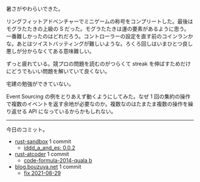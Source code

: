 暑さがやわらいできた。

リングフィットアドベンチャーでミニゲームの称号をコンプリートした。最後はモグラたたきの上級の S だった。モグラたたきは運の要素があるように思う。一番難しかったのはどれだろう。コントローラーの設定を直す前のコインランかな。あとはツイストバッティングが難しいような。ろくろ回しはいまひとつ良し悪しが分からなくてある意味難しい。

ずっと疲れている。競プロの問題を読むのがつらくて streak を伸ばすためだけにどうでもいい問題を解いていて良くない。

宅建の勉強ができていない。

Event Sourcing の例をとりあえず動くようにしてみた。なぜ 1 回の集約の操作で複数のイベントを返す余地が必要なのか。複数なのはたまたま複数の操作を繰り返せる API になっているからかもしれない。

---

今日のコミット。

- [rust-sandbox](https://github.com/bouzuya/rust-sandbox) 1 commit
  - [iddd_a_and_es: 0.0.2](https://github.com/bouzuya/rust-sandbox/commit/ec283e3c66eb5db6ec9213ee3d226682c03cc700)
- [rust-atcoder](https://github.com/bouzuya/rust-atcoder) 1 commit
  - [code-formula-2014-quala b](https://github.com/bouzuya/rust-atcoder/commit/497a555866e4470191bf1eaa013d75774e82763f)
- [blog.bouzuya.net](https://github.com/bouzuya/blog.bouzuya.net) 1 commit
  - [fix 2021-08-29](https://github.com/bouzuya/blog.bouzuya.net/commit/01158c77f6aaed44162df2f12d7f69a9c5121b0c)
